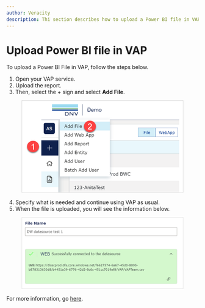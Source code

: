 ```yaml
---
author: Veracity
description: Thi section describes how to upload a Power BI file in VAP.
---
```


# Upload Power BI file in VAP

To upload a Power BI File in VAP, follow the steps below.
1. Open your VAP service.
2. Upload the report. 
3. Then, select the + sign and select **Add File**.

<figure>
	<img src="assets/12.png"/>
</figure>

4. Specify what is needed and continue using VAP as usual.
5. When the file is uploaded, you will see the information below.

<figure>
	<img src="assets/13.png"/>
</figure>

For more information, go [here](https://developer.veracity.com/docs/section/vap/admin-tab/resource).